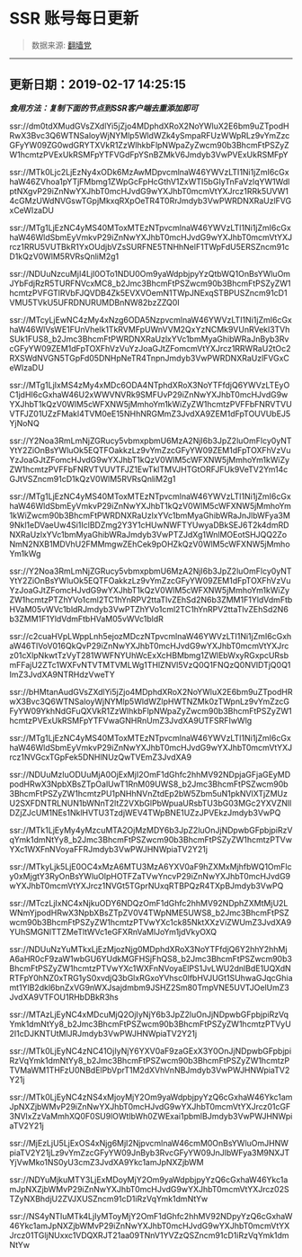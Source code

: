 # SSR 账号每日更新 
> 数据来源: [翻墙党](https://fanqiangdang.com/) 
----------------------------------------------
## 更新日期：2019-02-17 14:25:15 
***食用方法：复制下面的节点到SSR客户端去重添加即可***

 ssr://dm0tdXMudGVsZXdlYi5jZjo4MDphdXRoX2NoYWluX2E6bm9uZTpodHRwX3Bvc3Q6WTNSaloyWjNYMlp5WldWZk4ySmpaRFUzWWpRLz9vYmZzcGFyYW09ZG0wdGRYTXVkR1ZzWlhkbFlpNWpaZyZwcm90b3BhcmFtPSZyZW1hcmtzPVExUkRSMFpYTFVGdFpYSnBZMkV6Jmdyb3VwPVExUkRSMFpY

ssr://MTk0Ljc2LjEzNy4xODk6MzAwMDpvcmlnaW46YWVzLTI1Ni1jZmI6cGxhaW46ZVhoa1pYTjFMbmg1ZWpGcFpHcGthV1ZxWTI5bGIyTnFaVzlqYW1WdlptNXgvP29iZnNwYXJhbT0mcHJvdG9wYXJhbT0mcmVtYXJrcz1RRk5UVW14cGMzUWdNVGswTGpjMkxqRXpOeTR4T0RrJmdyb3VwPWRDNXRaUzlFVGxCeWIzaDU

ssr://MTg1LjEzNC4yMS40MToxMTEzNTpvcmlnaW46YWVzLTI1Ni1jZmI6cGxhaW46WldSbmEyVmkvP29iZnNwYXJhbT0mcHJvdG9wYXJhbT0mcmVtYXJrcz1RRU5VUTBkR1YxOUdjbVZsSURFNE5TNHhNelF1TWpFdU5ERSZncm91cD1kQzV0WlM5RVRsQnliM2g1

ssr://NDUuNzcuMjI4LjI0OTo1NDU0Om9yaWdpbjpyYzQtbWQ1OnBsYWluOmJYbFdjRzR5TURFNVcxMC8_b2Jmc3BhcmFtPSZwcm90b3BhcmFtPSZyZW1hcmtzPVFGTlRVbFJQVDB4Zk5EVXVOemN1TWpJNExqSTBPUSZncm91cD1VMU5TVkU5UFRDNURUMDBnNW82bzZZQ0I

ssr://MTcyLjEwNC4zMy4xNzg6ODA5NzpvcmlnaW46YWVzLTI1Ni1jZmI6cGxhaW46WlVsWE1FUnVhelk1TkRVMFpUWnVVM2QxYzNCMk9VUnRVekl3TVhSUk1FUS8_b2Jmc3BhcmFtPWRDNXRaUzlxYVc1bmMyaGhibWRaJnByb3RvcGFyYW09ZEM1dFpTOXFhVzVuYzJoaGJtZFomcmVtYXJrcz1RRWRaU2tOc2RXSWdNVGN5TGpFd05DNHpNeTR4TnpnJmdyb3VwPWRDNXRaUzlFVGxCeWIzaDU

ssr://MTg1LjIxMS4zMy4xMDc6ODA4NTphdXRoX3NoYTFfdjQ6YWVzLTEyOC1jdHI6cGxhaW46U2xWWVNVRk9SMFUvP29iZnNwYXJhbT0mcHJvdG9wYXJhbT1kQzV0WlM5cWFXNW5jMmhoYm1kWiZyZW1hcmtzPVFFbFNRVTVUVTFJZ01UZzFMakl4TVM0eE15NHhNRGMmZ3JvdXA9ZEM1dFpTOUVUbEJ5YjNoNQ

ssr://Y2Noa3RmLmNjZGRucy5vbmxpbmU6MzA2NjI6b3JpZ2luOmFlcy0yNTYtY2ZiOnBsYWluOk5EQTFOakkzLz9vYmZzcGFyYW09ZEM1dFpTOXFhVzVuYzJoaGJtZFomcHJvdG9wYXJhbT1kQzV0WlM5cWFXNW5jMmhoYm1kWiZyZW1hcmtzPVFFbFNRVTVUVTFJZ1EwTklTMVJHTGtORFJFUk9VeTV2Ym14cGJtVSZncm91cD1kQzV0WlM5RVRsQnliM2g1

ssr://MTg1LjEzNC4yMS40MToxMTEzNTpvcmlnaW46YWVzLTI1Ni1jZmI6cGxhaW46WldSbmEyVmkvP29iZnNwYXJhbT1kQzV0WlM5cWFXNW5jMmhoYm1kWiZwcm90b3BhcmFtPWRDNXRaUzlxYVc1bmMyaGhibWRaJnJlbWFya3M9Nkl1eDVaeUw4Si1IclBDZmg2Y3Y1cHUwNWFTYUwyaDBkSEJ6T2k4dmRDNXRaUzlxYVc1bmMyaGhibWRaJmdyb3VwPTZJdXg1WnlMOEotSHJQQ2ZoNmN2NXB1MDVhU2FMMmgwZEhCek9pOHZkQzV0WlM5cWFXNW5jMmhoYm1kWg

ssr://Y2Noa3RmLmNjZGRucy5vbmxpbmU6MzA2NjI6b3JpZ2luOmFlcy0yNTYtY2ZiOnBsYWluOk5EQTFOakkzLz9vYmZzcGFyYW09ZEM1dFpTOXFhVzVuYzJoaGJtZFomcHJvdG9wYXJhbT1kQzV0WlM5cWFXNW5jMmhoYm1kWiZyZW1hcmtzPTZhYVo1cml2TC1hYnRPV2ttaTlvZEhSd2N6b3ZMM1F1YldVdmFtbHVaM05vWVc1bldRJmdyb3VwPTZhYVo1cml2TC1hYnRPV2ttaTlvZEhSd2N6b3ZMM1F1YldVdmFtbHVaM05vWVc1bldR

ssr://c2cuaHVpLWppLnh5ejozMDczNTpvcmlnaW46YWVzLTI1Ni1jZmI6cGxhaW46TlVoV016QkQvP29iZnNwYXJhbT0mcHJvdG9wYXJhbT0mcmVtYXJrcz01cXlpNkwtTzVyT281WWFNYUhWcExXcHBMbmg1ZWlEbWxyRGxpcURsbmFFajU2ZTc1WXFvNTVTMTVMLWg1THlZNVl5VzQ0Q1FNQzQ0NVlDTjQ0Q1ImZ3JvdXA9NTRHdzVweTY

ssr://bHMtanAudGVsZXdlYi5jZjo4MDphdXRoX2NoYWluX2E6bm9uZTpodHRwX3Bvc3Q6WTNSaloyWjNYMlp5WldWZlpHWTNZMk0zTWpnLz9vYmZzcGFyYW09YkhNdGFuQXVkR1ZzWlhkbFlpNWpaZyZwcm90b3BhcmFtPSZyZW1hcmtzPVExUkRSMFpYTFVwaGNHRnUmZ3JvdXA9UTFSRFIwWlg

ssr://MTg1LjEzNC4yMS40MToxMTEzNTpvcmlnaW46YWVzLTI1Ni1jZmI6cGxhaW46WldSbmEyVmkvP29iZnNwYXJhbT0mcHJvdG9wYXJhbT0mcmVtYXJrcz1NVGcxTGpFek5DNHlNUzQwTVEmZ3JvdXA9

ssr://NDUuMzIuODUuMjA0OjExMjI2OmF1dGhfc2hhMV92NDpjaGFjaGEyMDpodHRwX3NpbXBsZTpOalUwT1RnM09UWS8_b2Jmc3BhcmFtPSZwcm90b3BhcmFtPSZyZW1hcmtzPU1pNHhNVnZtdEp2bW5Zbm5uN1pkNVlXTjZMUzU2SXFDNTRLNUN1bWNnT2ltZ2VXbGlPbWpuaURsbTU3bG03MGc2YXVZNllDZjZJcUM1NEs1NklHVTU3TzdjWEV4TWpBNE1UZzJPVEkzJmdyb3VwPQ

ssr://MTk1LjEyMy4yMzcuMTA2OjMzMDY6b3JpZ2luOnJjNDpwbGFpbjpiRzVqYmk1dmNtYy8_b2Jmc3BhcmFtPSZwcm90b3BhcmFtPSZyZW1hcmtzPTVwYXc1WXFnNVoyaFFRJmdyb3VwPWJHNWpiaTV2Y21j

ssr://MTkyLjk5LjE0OC4xMzA6MTU3MzA6YXV0aF9hZXMxMjhfbWQ1OmFlcy0xMjgtY3RyOnBsYWluOlpHOTFZaTVwYncvP29iZnNwYXJhbT0mcHJvdG9wYXJhbT0mcmVtYXJrcz1NVGt5TGprNUxqRTBPQzR4TXpBJmdyb3VwPQ

ssr://MTczLjIxNC4xNjkuODY6NDQzOmF1dGhfc2hhMV92NDphZXMtMjU2LWNmYjpodHRwX3NpbXBsZTpZV0V4TWpNME5UWS8_b2Jmc3BhcmFtPSZwcm90b3BhcmFtPSZyZW1hcmtzPTVwYXc1ck85NktXXzViZWUmZ3JvdXA9YUhSMGNITTZMeTltWVc1eGFXRnVaMlJoYm1jdVkyOXQ

ssr://NDUuNzYuMTkxLjEzMjozNjg0MDphdXRoX3NoYTFfdjQ6Y2hhY2hhMjA6aHR0cF9zaW1wbGU6YUdkMGFHSjFhQS8_b2Jmc3BhcmFtPSZwcm90b3BhcmFtPSZyZW1hcmtzPTVwYXc1WXFnNVoyaElPS1JvLWU2dnlBdE1UQXdNRTFpY0hNZ0xTRG1yS0xvdjQ3bGlxRGxoYVhsc0lfbHVJUGt1SUhwaGJqcGhiamt1YlB2dkl6bnZxVG9nWXJsajdmbm9JSHZ2Sm80TmpVNE5UVTJOelUmZ3JvdXA9VTFOU1RHbDBkR3hs

ssr://MTAzLjEyNC4xMDcuMjQ2OjIyNjY6b3JpZ2luOnJjNDpwbGFpbjpiRzVqYmk1dmNtYy8_b2Jmc3BhcmFtPSZwcm90b3BhcmFtPSZyZW1hcmtzPTVyU2I1cDJKNTUtMlJRJmdyb3VwPWJHNWpiaTV2Y21j

ssr://MTk0LjEyNC4zNC41OjIyNjY6YXV0aF9zaGExX3Y0OnJjNDpwbGFpbjpiRzVqYmk1dmNtYy8_b2Jmc3BhcmFtPSZwcm90b3BhcmFtPSZyZW1hcmtzPTVMaWM1THFzU0NBdElPbVprT1M2dXVhVnNBJmdyb3VwPWJHNWpiaTV2Y21j

ssr://MTk0LjEyNC4zNS4xMjoyMjY2Om9yaWdpbjpyYzQ6cGxhaW46Ykc1amJpNXZjbWMvP29iZnNwYXJhbT0mcHJvdG9wYXJhbT0mcmVtYXJrcz01cGF3NVlxZzVaMmhXQ0F0SU9lOWtlbWh0ZWExai1pbmlBJmdyb3VwPWJHNWpiaTV2Y21j

ssr://MjEzLjU5LjExOS4xNjg6MjI2NjpvcmlnaW46cmM0OnBsYWluOmJHNWpiaTV2Y21jLz9vYmZzcGFyYW09JnByb3RvcGFyYW09JnJlbWFya3M9NXJTYjVwMko1NS0yU3cmZ3JvdXA9Ykc1amJpNXZjbWM

ssr://NDYuMjkuMTY3LjExMDoyMjY2Om9yaWdpbjpyYzQ6cGxhaW46Ykc1amJpNXZjbWMvP29iZnNwYXJhbT0mcHJvdG9wYXJhbT0mcmVtYXJrcz02STZyNXBhdjU2ZVJXUSZncm91cD1iRzVqYmk1dmNtYw

ssr://NS4yNTIuMTk4LjIyMToyMjY2OmF1dGhfc2hhMV92NDpyYzQ6cGxhaW46Ykc1amJpNXZjbWMvP29iZnNwYXJhbT0mcHJvdG9wYXJhbT0mcmVtYXJrcz01TGljNUxxc1VDQXRJT21aa09TNnV1YVZzQSZncm91cD1iRzVqYmk1dmNtYw
